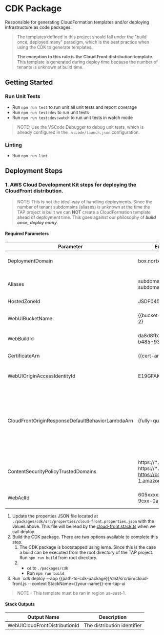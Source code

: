 # CDK Package

Responsible for generating CloudFormation templates and/or deploying infrastructure as code packages.

> The templates defined in this project should fall under the "build once, deployed many" paradigm, which is the best practice when using the CDK to generate templates.
>
> **The exception to this rule is the Cloud Front distribution template**. This template is generated during deploy time because the number of tenants is unknown at build time.

## Getting Started

### Run Unit Tests

- Run `npm run test` to run unit all unit tests and report coverage
- Run `npm run test:dev` to run unit tests
- Run `npm run test:dev:watch` to run unit tests in watch mode

> NOTE: Use the VSCode Debugger to debug unit tests, which is already configured in the `.vscode/launch.json` configuration.

### Linting

- Run `npm run lint`

## Deployment Steps

### 1. AWS Cloud Development Kit steps for deploying the CloudFront distribution.

> NOTE: This is not the ideal way of handling deployments. Since the number of tenant subdomains (aliases) is unknown at the time the TAP project is built we can **NOT** create a CloudFormation template ahead of deployment time. This goes against our philosophy of **_build once, deploy many_**.

#### Required Parameters

| Parameter                                        | Example Value                                                                                      | Description                                                                                                                                                                                           |
| ------------------------------------------------ | -------------------------------------------------------------------------------------------------- | ----------------------------------------------------------------------------------------------------------------------------------------------------------------------------------------------------- |
| DeploymentDomain                                 | box.nortxe.com                                                                                     | The domain name to use for the web application                                                                                                                                                        |
| Aliases                                          | subdomain1, subdomain2,subdomain3,etc.                                                             | The list of subdomains to alias in the CloudFront distribution                                                                                                                                        |
| HostedZoneId                                     | JSDF045ASFAKEDSFGSDF                                                                               | The top level domain                                                                                                                                                                                  |
| WebUIBucketName                                  | {{bucket-created-in-step-2}                                                                        | The name of the Amazon S3 bucket where the Web UI will originate                                                                                                                                      |
| WebBuildId                                       | da8d8fb2-91eb-4529-b485-9379dc371ccc                                                               | The web application build ID from CI                                                                                                                                                                  |
| CertificateArn                                   | {{cert-arn}                                                                                        | The certificate arn created in the certificate stack                                                                                                                                                  |
| WebUIOriginAccessIdentityId                      | E19GFAKEFHPA1H9                                                                                    | The ID of the OriginaAccessIdentity for the TAP UI                                                                                                                                                    |
| CloudFrontOriginResponseDefaultBehaviorLambdaArn | {fully-qualified-arn}                                                                              | The fully-qualified Lambda ARN associated with the CloudFront Origin Response Event for the CloudFront default behavior. **NOTE: This value is output from the cloudfront-events serverless stacks.** |
| ContentSecurityPolicyTrustedDomains              | https://\*.extroncloud.com https://\*.launchdarkly.com https://cognito-idp.us-east-1.amazonaws.com | A space-separated list of trusted domains the CSP will use for the connect-src fetch directive                                                                                                        |
| WebAclId                                         | 605xxxxx-8axx-4cxx-9cxx-0a55exxxxxxx                                                               | A unique identifier that specifies the AWS WAF web ACL                                                                                                                                                |

1. Update the properties JSON file located at `./packages/cdk/src/properties/cloud-front.properties.json` with the values above. This file will be read by the [cloud-front.stack.ts](../../packages/cdk/src/lib/cloud-front.stack.ts) when we call deploy.
2. Build the CDK package. There are two options available to complete this step.
   1. The CDK package is bootstapped using lerna. Since this is the case a build can be executed from the root directory of the TAP project. Run `npm run build` from root directory.
   2. - `cd` to `./packages/cdk`
      - Run `npm run build`
3. Run `cdk deploy --app {{path-to-cdk-package}}/dist/src/bin/cloud-front.js --context StackName={{your-name}}-em-tap-ui

> NOTE - This template must be ran in region us-east-1.

#### Stack Outputs

| Output Name                   | Description                 |
| ----------------------------- | --------------------------- |
| WebUICloudFrontDistributionId | The distribution identifier |
